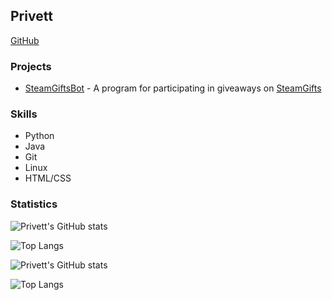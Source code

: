 ## Privett

[GitHub](https://github.com/Privett)

### Projects
- [SteamGiftsBot](https://github.com/Privett/steamgifts-bot) - A program for participating in giveaways on [SteamGifts](https://www.steamgifts.com/)

### Skills
- Python
- Java
- Git
- Linux
- HTML/CSS

### Statistics
![Privett's GitHub stats](https://github-readme-stats.vercel.app/api?username=Privett&show_icons=true&hide_border=true&theme=${{is_dark_mode}}?dark=radical&light=radical&icon_color=white&text_color=white)

![Top Langs](https://github-readme-stats.vercel.app/api/top-langs/?username=Privett&layout=compact&hide_border=true&hide_title=true&theme=${{is_dark_mode}}?dark=radical&light=radical&text_color=white&icon_color=white)

![Privett's GitHub stats](https://github-readme-stats.vercel.app/api?username=Privett&show_icons=true&hide_border=true&theme={{#if%20github_dark_mode}}light{{else}}dark{{/if}}&icon_color={{#if%20github_dark_mode}}white{{else}}black{{/if}}&text_color={{#if%20github_dark_mode}}white{{else}}black{{/if}})

![Top Langs](https://github-readme-stats.vercel.app/api/top-langs/?username=Privett&layout=compact&hide_border=true&hide_title=true&theme={{#if%20github_dark_mode}}light{{else}}dark{{/if}}&text_color={{#if%20github_dark_mode}}white{{else}}black{{/if}})
